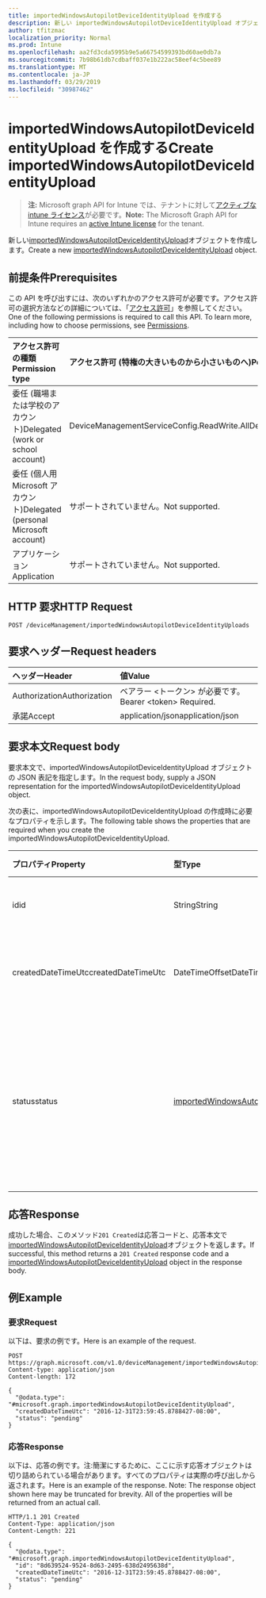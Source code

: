 ```yaml
---
title: importedWindowsAutopilotDeviceIdentityUpload を作成する
description: 新しい importedWindowsAutopilotDeviceIdentityUpload オブジェクトを作成します。
author: tfitzmac
localization_priority: Normal
ms.prod: Intune
ms.openlocfilehash: aa2fd3cda5995b9e5a66754599393bd60ae0db7a
ms.sourcegitcommit: 7b98b61db7cdbaff037e1b222ac58eef4c5bee89
ms.translationtype: MT
ms.contentlocale: ja-JP
ms.lasthandoff: 03/29/2019
ms.locfileid: "30987462"
---
```

# <a name="create-importedwindowsautopilotdeviceidentityupload"></a><span data-ttu-id="cfa03-103">importedWindowsAutopilotDeviceIdentityUpload を作成する</span><span class="sxs-lookup"><span data-stu-id="cfa03-103">Create importedWindowsAutopilotDeviceIdentityUpload</span></span>

> <span data-ttu-id="cfa03-104">**注:** Microsoft graph API for Intune では、テナントに対して[アクティブな intune ライセンス](https://go.microsoft.com/fwlink/?linkid=839381)が必要です。</span><span class="sxs-lookup"><span data-stu-id="cfa03-104">**Note:** The Microsoft Graph API for Intune requires an [active Intune license](https://go.microsoft.com/fwlink/?linkid=839381) for the tenant.</span></span>

<span data-ttu-id="cfa03-105">新しい[importedWindowsAutopilotDeviceIdentityUpload](../resources/intune-enrollment-importedwindowsautopilotdeviceidentityupload.md)オブジェクトを作成します。</span><span class="sxs-lookup"><span data-stu-id="cfa03-105">Create a new [importedWindowsAutopilotDeviceIdentityUpload](../resources/intune-enrollment-importedwindowsautopilotdeviceidentityupload.md) object.</span></span>

## <a name="prerequisites"></a><span data-ttu-id="cfa03-106">前提条件</span><span class="sxs-lookup"><span data-stu-id="cfa03-106">Prerequisites</span></span>
<span data-ttu-id="cfa03-p101">この API を呼び出すには、次のいずれかのアクセス許可が必要です。アクセス許可の選択方法などの詳細については、「[アクセス許可](/graph/permissions-reference)」を参照してください。</span><span class="sxs-lookup"><span data-stu-id="cfa03-p101">One of the following permissions is required to call this API. To learn more, including how to choose permissions, see [Permissions](/graph/permissions-reference).</span></span>

|<span data-ttu-id="cfa03-109">アクセス許可の種類</span><span class="sxs-lookup"><span data-stu-id="cfa03-109">Permission type</span></span>|<span data-ttu-id="cfa03-110">アクセス許可 (特権の大きいものから小さいものへ)</span><span class="sxs-lookup"><span data-stu-id="cfa03-110">Permissions (from most to least privileged)</span></span>|
|:---|:---|
|<span data-ttu-id="cfa03-111">委任 (職場または学校のアカウント)</span><span class="sxs-lookup"><span data-stu-id="cfa03-111">Delegated (work or school account)</span></span>|<span data-ttu-id="cfa03-112">DeviceManagementServiceConfig.ReadWrite.All</span><span class="sxs-lookup"><span data-stu-id="cfa03-112">DeviceManagementServiceConfig.ReadWrite.All</span></span>|
|<span data-ttu-id="cfa03-113">委任 (個人用 Microsoft アカウント)</span><span class="sxs-lookup"><span data-stu-id="cfa03-113">Delegated (personal Microsoft account)</span></span>|<span data-ttu-id="cfa03-114">サポートされていません。</span><span class="sxs-lookup"><span data-stu-id="cfa03-114">Not supported.</span></span>|
|<span data-ttu-id="cfa03-115">アプリケーション</span><span class="sxs-lookup"><span data-stu-id="cfa03-115">Application</span></span>|<span data-ttu-id="cfa03-116">サポートされていません。</span><span class="sxs-lookup"><span data-stu-id="cfa03-116">Not supported.</span></span>|

## <a name="http-request"></a><span data-ttu-id="cfa03-117">HTTP 要求</span><span class="sxs-lookup"><span data-stu-id="cfa03-117">HTTP Request</span></span>
<!-- {
  "blockType": "ignored"
}
-->
``` http
POST /deviceManagement/importedWindowsAutopilotDeviceIdentityUploads
```

## <a name="request-headers"></a><span data-ttu-id="cfa03-118">要求ヘッダー</span><span class="sxs-lookup"><span data-stu-id="cfa03-118">Request headers</span></span>
|<span data-ttu-id="cfa03-119">ヘッダー</span><span class="sxs-lookup"><span data-stu-id="cfa03-119">Header</span></span>|<span data-ttu-id="cfa03-120">値</span><span class="sxs-lookup"><span data-stu-id="cfa03-120">Value</span></span>|
|:---|:---|
|<span data-ttu-id="cfa03-121">Authorization</span><span class="sxs-lookup"><span data-stu-id="cfa03-121">Authorization</span></span>|<span data-ttu-id="cfa03-122">ベアラー &lt;トークン&gt; が必要です。</span><span class="sxs-lookup"><span data-stu-id="cfa03-122">Bearer &lt;token&gt; Required.</span></span>|
|<span data-ttu-id="cfa03-123">承諾</span><span class="sxs-lookup"><span data-stu-id="cfa03-123">Accept</span></span>|<span data-ttu-id="cfa03-124">application/json</span><span class="sxs-lookup"><span data-stu-id="cfa03-124">application/json</span></span>|

## <a name="request-body"></a><span data-ttu-id="cfa03-125">要求本文</span><span class="sxs-lookup"><span data-stu-id="cfa03-125">Request body</span></span>
<span data-ttu-id="cfa03-126">要求本文で、importedWindowsAutopilotDeviceIdentityUpload オブジェクトの JSON 表記を指定します。</span><span class="sxs-lookup"><span data-stu-id="cfa03-126">In the request body, supply a JSON representation for the importedWindowsAutopilotDeviceIdentityUpload object.</span></span>

<span data-ttu-id="cfa03-127">次の表に、importedWindowsAutopilotDeviceIdentityUpload の作成時に必要なプロパティを示します。</span><span class="sxs-lookup"><span data-stu-id="cfa03-127">The following table shows the properties that are required when you create the importedWindowsAutopilotDeviceIdentityUpload.</span></span>

|<span data-ttu-id="cfa03-128">プロパティ</span><span class="sxs-lookup"><span data-stu-id="cfa03-128">Property</span></span>|<span data-ttu-id="cfa03-129">型</span><span class="sxs-lookup"><span data-stu-id="cfa03-129">Type</span></span>|<span data-ttu-id="cfa03-130">説明</span><span class="sxs-lookup"><span data-stu-id="cfa03-130">Description</span></span>|
|:---|:---|:---|
|<span data-ttu-id="cfa03-131">id</span><span class="sxs-lookup"><span data-stu-id="cfa03-131">id</span></span>|<span data-ttu-id="cfa03-132">String</span><span class="sxs-lookup"><span data-stu-id="cfa03-132">String</span></span>|<span data-ttu-id="cfa03-133">オブジェクトの GUID</span><span class="sxs-lookup"><span data-stu-id="cfa03-133">The GUID for the object</span></span>|
|<span data-ttu-id="cfa03-134">createdDateTimeUtc</span><span class="sxs-lookup"><span data-stu-id="cfa03-134">createdDateTimeUtc</span></span>|<span data-ttu-id="cfa03-135">DateTimeOffset</span><span class="sxs-lookup"><span data-stu-id="cfa03-135">DateTimeOffset</span></span>|<span data-ttu-id="cfa03-136">エンティティが作成された日時。</span><span class="sxs-lookup"><span data-stu-id="cfa03-136">DateTime when the entity is created.</span></span>|
|<span data-ttu-id="cfa03-137">status</span><span class="sxs-lookup"><span data-stu-id="cfa03-137">status</span></span>|[<span data-ttu-id="cfa03-138">importedWindowsAutopilotDeviceIdentityUploadStatus</span><span class="sxs-lookup"><span data-stu-id="cfa03-138">importedWindowsAutopilotDeviceIdentityUploadStatus</span></span>](../resources/intune-enrollment-importedwindowsautopilotdeviceidentityuploadstatus.md)|<span data-ttu-id="cfa03-139">アップロードの状態。</span><span class="sxs-lookup"><span data-stu-id="cfa03-139">Upload status.</span></span> <span data-ttu-id="cfa03-140">可能な値は、`noUpload`、`pending`、`complete`、`error` です。</span><span class="sxs-lookup"><span data-stu-id="cfa03-140">Possible values are: `noUpload`, `pending`, `complete`, `error`.</span></span>|



## <a name="response"></a><span data-ttu-id="cfa03-141">応答</span><span class="sxs-lookup"><span data-stu-id="cfa03-141">Response</span></span>
<span data-ttu-id="cfa03-142">成功した場合、このメソッド`201 Created`は応答コードと、応答本文で[importedWindowsAutopilotDeviceIdentityUpload](../resources/intune-enrollment-importedwindowsautopilotdeviceidentityupload.md)オブジェクトを返します。</span><span class="sxs-lookup"><span data-stu-id="cfa03-142">If successful, this method returns a `201 Created` response code and a [importedWindowsAutopilotDeviceIdentityUpload](../resources/intune-enrollment-importedwindowsautopilotdeviceidentityupload.md) object in the response body.</span></span>

## <a name="example"></a><span data-ttu-id="cfa03-143">例</span><span class="sxs-lookup"><span data-stu-id="cfa03-143">Example</span></span>

### <a name="request"></a><span data-ttu-id="cfa03-144">要求</span><span class="sxs-lookup"><span data-stu-id="cfa03-144">Request</span></span>
<span data-ttu-id="cfa03-145">以下は、要求の例です。</span><span class="sxs-lookup"><span data-stu-id="cfa03-145">Here is an example of the request.</span></span>
``` http
POST https://graph.microsoft.com/v1.0/deviceManagement/importedWindowsAutopilotDeviceIdentityUploads
Content-type: application/json
Content-length: 172

{
  "@odata.type": "#microsoft.graph.importedWindowsAutopilotDeviceIdentityUpload",
  "createdDateTimeUtc": "2016-12-31T23:59:45.8788427-08:00",
  "status": "pending"
}
```

### <a name="response"></a><span data-ttu-id="cfa03-146">応答</span><span class="sxs-lookup"><span data-stu-id="cfa03-146">Response</span></span>
<span data-ttu-id="cfa03-p103">以下は、応答の例です。注:簡潔にするために、ここに示す応答オブジェクトは切り詰められている場合があります。すべてのプロパティは実際の呼び出しから返されます。</span><span class="sxs-lookup"><span data-stu-id="cfa03-p103">Here is an example of the response. Note: The response object shown here may be truncated for brevity. All of the properties will be returned from an actual call.</span></span>
``` http
HTTP/1.1 201 Created
Content-Type: application/json
Content-Length: 221

{
  "@odata.type": "#microsoft.graph.importedWindowsAutopilotDeviceIdentityUpload",
  "id": "8d639524-9524-8d63-2495-638d2495638d",
  "createdDateTimeUtc": "2016-12-31T23:59:45.8788427-08:00",
  "status": "pending"
}
```



